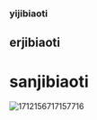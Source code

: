 ### yijibiaoti
## erjibiaoti
# sanjibiaoti
![1712156717157716](https://github.com/user-attachments/assets/79f89019-2c6b-4a9e-a30b-2d26cd8e5d55)
